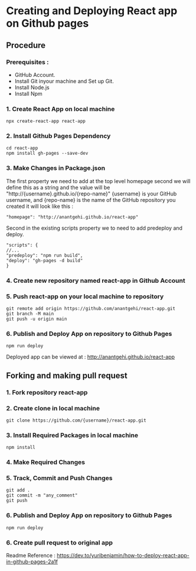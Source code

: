 # Creating and Deploying React app on Github pages

## Procedure

### Prerequisites :

* GitHub Account.
* Install Git inyour machine and Set up Git.
* Install Node.js
* Install Npm

### 1. Create React App on local machine
```
npx create-react-app react-app
```
### 2. Install Github Pages Dependency
```
cd react-app
npm install gh-pages --save-dev
```
### 3. Make Changes in Package.json

The first property we need to add at the top level homepage second we will define this as a string and the value will be "http://{username}.github.io/{repo-name}" {username} is your GitHub username, and {repo-name} is the name of the GitHub repository you created it will look like this :
```
"homepage": "http://anantgehi.github.io/react-app"
```
Second in the existing scripts property we to need to add predeploy and deploy.
```
"scripts": {
//...
"predeploy": "npm run build",
"deploy": "gh-pages -d build"
}
```
### 4. Create new repository named react-app in Github Account
### 5. Push react-app on your local machine to repository
```
git remote add origin https://github.com/anantgehi/react-app.git
git branch -M main
git push -u origin main
```
### 6. Publish and Deploy App on repository to Github Pages
```
npm run deploy
```
Deployed app can be viewed at : http://anantgehi.github.io/react-app

## Forking and making pull request

### 1. Fork repository react-app
### 2. Create clone in local machine
```
git clone https://github.com/{username}/react-app.git
```
### 3. Install Required Packages in local machine
```
npm install
```
### 4. Make Required Changes
### 5. Track, Commit and Push Changes
```
git add .
git commit -m "any_comment"
git push
```
### 6. Publish and Deploy App on repository to Github Pages
```
npm run deploy
```
### 6. Create pull request to original app 

Readme Reference : https://dev.to/yuribenjamin/how-to-deploy-react-app-in-github-pages-2a1f
